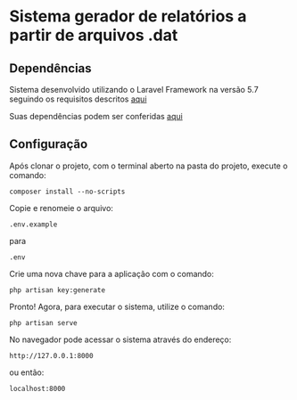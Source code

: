 # Sistema gerador de relatórios a partir de arquivos .dat

## Dependências

Sistema desenvolvido utilizando o Laravel Framework na versão 5.7 seguindo os requisitos descritos [aqui](assets/prova_tecnica.pdf)

Suas dependências podem ser conferidas [aqui](https://laravel.com/docs/5.7#server-requirements)

## Configuração

Após clonar o projeto, com o terminal aberto na pasta do projeto, execute o comando:

```composer install --no-scripts```

Copie e renomeie o arquivo:

```.env.example```

para

```.env```

Crie uma nova chave para a aplicação com o comando:

```php artisan key:generate```

Pronto! Agora, para executar o sistema, utilize o comando:

```php artisan serve```

No navegador pode acessar o sistema através do endereço:

```http://127.0.0.1:8000```

ou então:

```localhost:8000```
